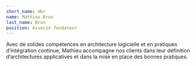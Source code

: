 ```yaml
---
short_name: mbr
name: Mathieu Brun
last_name: Brun
position: Associé fondateur
---
```

Avec de solides compétences en architecture logicielle 
et en pratiques d’intégration continue,
 Mathieu accompagne nos clients dans leur définition d’architectures 
 applicatives et dans la mise en place des bonnes pratiques.